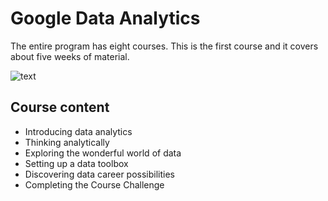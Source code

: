 <H1>Google Data Analytics</H1>

<p>The entire program has eight courses. This is the first course and it covers about five weeks of material. </p>

![text](https://i.imgur.com/nnmtIXH.png)


<h2>Course content</h2>
<ul>
  <li>Introducing data analytics</li>
  <li>Thinking analytically</li>
  <li>Exploring the wonderful world of data</li>
  <li>Setting up a data toolbox</li>
  <li>Discovering data career possibilities</li>
  <li>Completing the Course Challenge</li>
</ul>
